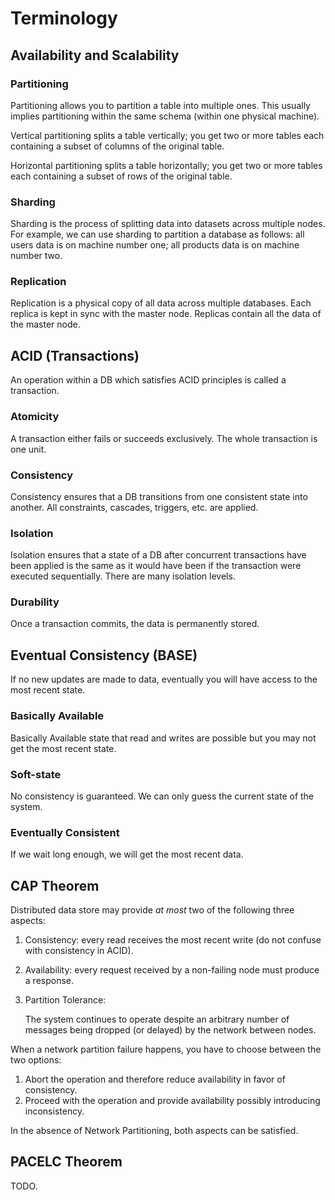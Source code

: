 # Terminology


## Availability and Scalability


### Partitioning

Partitioning allows you to partition a table into multiple ones.
This usually implies partitioning within the same schema (within one physical machine).

Vertical partitioning splits a table vertically;
you get two or more tables each containing a subset of columns of the original table.

Horizontal partitioning splits a table horizontally;
you get two or more tables each containing a subset of rows of the original table.

### Sharding

Sharding is the process of splitting data into datasets across multiple nodes.
For example, we can use sharding to partition a database as follows:
all users data is on machine number one;
all products data is on machine number two.

### Replication

Replication is a physical copy of all data across multiple databases.
Each replica is kept in sync with the master node.
Replicas contain all the data of the master node.


## ACID (Transactions)


An operation within a DB which satisfies ACID principles is called a transaction.

### Atomicity

A transaction either fails or succeeds exclusively. The whole transaction is one unit.

### Consistency

Consistency ensures that a DB transitions from one consistent state into another.
All constraints, cascades, triggers, etc. are applied.

### Isolation

Isolation ensures that a state of a DB after concurrent transactions have been applied
is the same as it would have been if the transaction were executed sequentially.
There are many isolation levels.

### Durability

Once a transaction commits, the data is permanently stored.


## Eventual Consistency (BASE)

If no new updates are made to data, eventually you will have access to the most recent state.

### Basically Available

Basically Available state that read and writes are possible but you may not get the most recent state.

### Soft-state

No consistency is guaranteed. We can only guess the current state of the system.

### Eventually Consistent

If we wait long enough, we will get the most recent data.


## CAP Theorem

Distributed data store may provide *at most* two of the following three aspects:

1. Consistency: every read receives the most recent write (do not confuse with consistency in ACID).
2. Availability: every request received by a non-failing node must produce a response.
3. Partition Tolerance:

    The system continues to operate despite an arbitrary number of messages being dropped (or delayed) by the network between nodes.

When a network partition failure happens, you have to choose between the two options:

1. Abort the operation and therefore reduce availability in favor of consistency.
2. Proceed with the operation and provide availability possibly introducing inconsistency.

In the absence of Network Partitioning, both aspects can be satisfied.


## PACELC Theorem


TODO.
